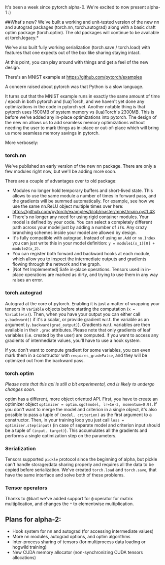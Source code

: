It's been a week since pytorch alpha-0.
We're excited to now present alpha-1 :)

##What's new?
We've built a working and unit-tested version of the new nn and autograd packages (torch.nn, torch.autograd) along with a basic draft optim package (torch.optim). The old packages will continue to be available at torch.legacy.*

We've also built fully working serialization (torch.save / torch.load) with features that one expects out of the box like sharing staying intact.

At this point, you can play around with things and get a feel of the new design.

There's an MNIST example at https://github.com/pytorch/examples

A concern raised about pytorch was that Python is a slow language.

It turns out that the MNIST example runs in exactly the same amount of time / epoch in both pytorch and (lua)Torch, and we haven't yet done any optimizations in the code in pytorch yet.
Another notable thing is that pytorch uses 1500MB of system memory vs (lua)Torch's 2300MB. This is before we've added any in-place optimizations into pytorch. The design of the new nn allows us to add seamless memory optimizations without needing the user to mark things as in-place or out-of-place which will bring us more seamless memory savings in pytorch. 

More verbosely:

### torch.nn

We've published an early version of the new nn package.
There are only a few modules right now, but we'll be adding more soon.

There are a couple of advantages over to old package:
* Modules no longer hold temporary buffers and short-lived state. This allows to use the same module a number of times in forward pass, and the gradients will be summed automatically. For example, see how we use the same nn.ReLU object multiple times over here: https://github.com/pytorch/examples/blob/master/mnist/main.py#L43
* There's no longer any need for using rigid container modules. Your model is defined by your code. You can select a completely different path across your model just by adding a number of `if`s. Any crazy branching schemes inside your model are allowed by design.
* It's fully compatible with autograd. Instead of using `nn.Add` or `nn.Index` you can just write this in your model definition: `y = module1(x_1)[0] + module2(x_2)`.
* You can register both forward and backward hooks at each module, which allow you to inspect the intermediate outputs and gradients flowing through the network and the graph.
* [Not Yet Implemented] Safe in-place operations. Tensors used in in-place operations are marked as dirty, and trying to use them in any way raises an error.

### torch.autograd

Autograd at the core of pytorch. Enabling it is just a matter of wrapping your tensors in `Variable` objects before starting the computation (`x = Variable(x)`). Then, when you have your output you can either call `y.backward()` if it's a scalar, or provide gradient w.r.t. the variable as an argument (`y.backward(grad_output)`). Gradients w.r.t. variables are then available in their `.grad` attributes. Please note that only gradients of leaf variables (i.e. created by the user) are computed. If you want to access any gradients of intermediate values, you'll have to use a hook system.

If you don't want to compute gradient for some variables, you can even mark them in a constructor with `requires_grad=False`, and they will be optimized out from the backward pass.

### torch.optim

*Please note that this api is still a bit experimental, and is likely to undergo changes soon.*

optim has a different, more object oriented API. First, you have to create an optimizer object `optimizer = optim.sgd(model, lr=1e-3, momentum=0.9)`. If you don't want to merge the model and criterion in a single object, it's also possible to pass a tuple of `(model, criterion)` as the first argument to a constructor. Then, in your training loop you just call `loss = optimizer.step(input)` (in case of separate model and criterion input should be a tuple of `(input, target)`). This accumulates all the gradients and performs a single optimization step on the parameters.

### Serialization

Tensors supported `pickle` protocol since the beginning of alpha, but pickle can't handle storage/data sharing properly and requires all the data to be copied before serialization. 
We've created `torch.load` and `torch.save`, that have the same interface and solve both of these problems.

### Tensor operators

Thanks to @bart we've added support for `@` operator for matrix multiplication, and changes the `*` to elementwise multiplication.

## Plans for alpha-2:

* Hook system for nn and autograd (for accessing intermediate values)
* More nn modules, autograd options, and optim algorithms
* Inter-process sharing of tensors (for multiprocess data loading or hogwild training)
* New CUDA memory allocator (non-synchronizing CUDA tensors allocations)